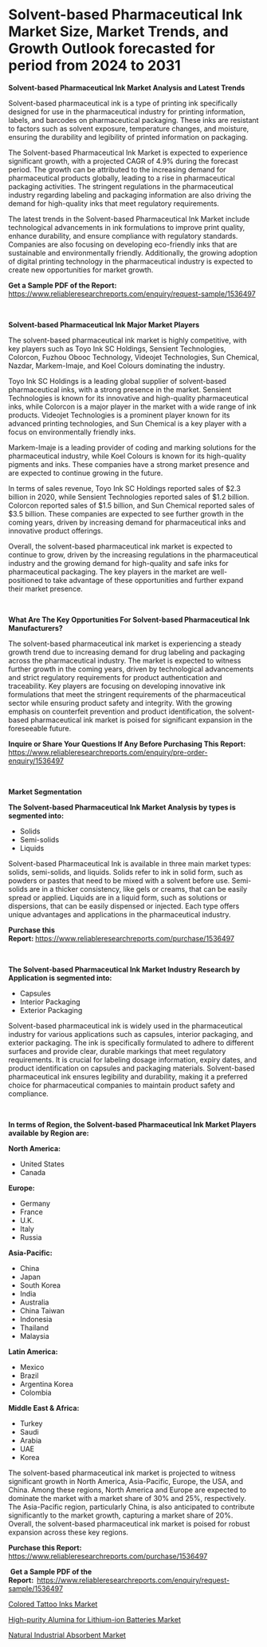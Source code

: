 <p><h1>Solvent-based Pharmaceutical Ink Market Size, Market Trends, and Growth Outlook forecasted for period from 2024 to 2031</h1></p><p><strong>Solvent-based Pharmaceutical Ink Market Analysis and Latest Trends</strong></p>
<p><p>Solvent-based pharmaceutical ink is a type of printing ink specifically designed for use in the pharmaceutical industry for printing information, labels, and barcodes on pharmaceutical packaging. These inks are resistant to factors such as solvent exposure, temperature changes, and moisture, ensuring the durability and legibility of printed information on packaging.</p><p>The Solvent-based Pharmaceutical Ink Market is expected to experience significant growth, with a projected CAGR of 4.9% during the forecast period. The growth can be attributed to the increasing demand for pharmaceutical products globally, leading to a rise in pharmaceutical packaging activities. The stringent regulations in the pharmaceutical industry regarding labeling and packaging information are also driving the demand for high-quality inks that meet regulatory requirements.</p><p>The latest trends in the Solvent-based Pharmaceutical Ink Market include technological advancements in ink formulations to improve print quality, enhance durability, and ensure compliance with regulatory standards. Companies are also focusing on developing eco-friendly inks that are sustainable and environmentally friendly. Additionally, the growing adoption of digital printing technology in the pharmaceutical industry is expected to create new opportunities for market growth.</p></p>
<p><strong>Get a Sample PDF of the Report:&nbsp;</strong> <a href="https://www.reliableresearchreports.com/enquiry/request-sample/1536497">https://www.reliableresearchreports.com/enquiry/request-sample/1536497</a></p>
<p>&nbsp;</p>
<p><strong>Solvent-based Pharmaceutical Ink Major Market Players</strong></p>
<p><p>The solvent-based pharmaceutical ink market is highly competitive, with key players such as Toyo Ink SC Holdings, Sensient Technologies, Colorcon, Fuzhou Obooc Technology, Videojet Technologies, Sun Chemical, Nazdar, Markem-Imaje, and Koel Colours dominating the industry. </p><p>Toyo Ink SC Holdings is a leading global supplier of solvent-based pharmaceutical inks, with a strong presence in the market. Sensient Technologies is known for its innovative and high-quality pharmaceutical inks, while Colorcon is a major player in the market with a wide range of ink products. Videojet Technologies is a prominent player known for its advanced printing technologies, and Sun Chemical is a key player with a focus on environmentally friendly inks. </p><p>Markem-Imaje is a leading provider of coding and marking solutions for the pharmaceutical industry, while Koel Colours is known for its high-quality pigments and inks. These companies have a strong market presence and are expected to continue growing in the future. </p><p>In terms of sales revenue, Toyo Ink SC Holdings reported sales of $2.3 billion in 2020, while Sensient Technologies reported sales of $1.2 billion. Colorcon reported sales of $1.5 billion, and Sun Chemical reported sales of $3.5 billion. These companies are expected to see further growth in the coming years, driven by increasing demand for pharmaceutical inks and innovative product offerings. </p><p>Overall, the solvent-based pharmaceutical ink market is expected to continue to grow, driven by the increasing regulations in the pharmaceutical industry and the growing demand for high-quality and safe inks for pharmaceutical packaging. The key players in the market are well-positioned to take advantage of these opportunities and further expand their market presence.</p></p>
<p>&nbsp;</p>
<p><strong>What Are The Key Opportunities For Solvent-based Pharmaceutical Ink Manufacturers?</strong></p>
<p><p>The solvent-based pharmaceutical ink market is experiencing a steady growth trend due to increasing demand for drug labeling and packaging across the pharmaceutical industry. The market is expected to witness further growth in the coming years, driven by technological advancements and strict regulatory requirements for product authentication and traceability. Key players are focusing on developing innovative ink formulations that meet the stringent requirements of the pharmaceutical sector while ensuring product safety and integrity. With the growing emphasis on counterfeit prevention and product identification, the solvent-based pharmaceutical ink market is poised for significant expansion in the foreseeable future.</p></p>
<p><strong>Inquire or Share Your Questions If Any Before Purchasing This Report:</strong> <a href="https://www.reliableresearchreports.com/enquiry/pre-order-enquiry/1536497">https://www.reliableresearchreports.com/enquiry/pre-order-enquiry/1536497</a></p>
<p>&nbsp;</p>
<p><strong>Market Segmentation</strong></p>
<p><strong>The Solvent-based Pharmaceutical Ink Market Analysis by types is segmented into:</strong></p>
<p><ul><li>Solids</li><li>Semi-solids</li><li>Liquids</li></ul></p>
<p><p>Solvent-based Pharmaceutical Ink is available in three main market types: solids, semi-solids, and liquids. Solids refer to ink in solid form, such as powders or pastes that need to be mixed with a solvent before use. Semi-solids are in a thicker consistency, like gels or creams, that can be easily spread or applied. Liquids are in a liquid form, such as solutions or dispersions, that can be easily dispensed or injected. Each type offers unique advantages and applications in the pharmaceutical industry.</p></p>
<p><strong>Purchase this Report:&nbsp;</strong><a href="https://www.reliableresearchreports.com/purchase/1536497">https://www.reliableresearchreports.com/purchase/1536497</a></p>
<p>&nbsp;</p>
<p><strong>The Solvent-based Pharmaceutical Ink Market Industry Research by Application is segmented into:</strong></p>
<p><ul><li>Capsules</li><li>Interior Packaging</li><li>Exterior Packaging</li></ul></p>
<p><p>Solvent-based pharmaceutical ink is widely used in the pharmaceutical industry for various applications such as capsules, interior packaging, and exterior packaging. The ink is specifically formulated to adhere to different surfaces and provide clear, durable markings that meet regulatory requirements. It is crucial for labeling dosage information, expiry dates, and product identification on capsules and packaging materials. Solvent-based pharmaceutical ink ensures legibility and durability, making it a preferred choice for pharmaceutical companies to maintain product safety and compliance.</p></p>
<p>&nbsp;</p>
<p><strong>In terms of Region, the Solvent-based Pharmaceutical Ink Market Players available by Region are:</strong></p>
<p>
    <p> <strong> North America: </strong>
        <ul>
            <li>United States</li>
            <li>Canada</li>
        </ul>
        </p> 
    <p> <strong> Europe: </strong>
        <ul>
            <li>Germany</li>
            <li>France</li>
            <li>U.K.</li>
            <li>Italy</li>
            <li>Russia</li>
        </ul>
        </p> 
    <p> <strong> Asia-Pacific: </strong>
        <ul>
            <li>China</li>
            <li>Japan</li>
            <li>South Korea</li>
            <li>India</li>
            <li>Australia</li>
            <li>China Taiwan</li>
            <li>Indonesia</li>
            <li>Thailand</li>
            <li>Malaysia</li>
        </ul>
        </p> 
    <p> <strong> Latin America: </strong>
        <ul>
            <li>Mexico</li>
            <li>Brazil</li>
            <li>Argentina Korea</li>
            <li>Colombia</li>
        </ul>
        </p> 
    <p> <strong> Middle East & Africa: </strong>
        <ul>
            <li>Turkey</li>
            <li>Saudi</li>
            <li>Arabia</li>
            <li>UAE</li>
            <li>Korea</li>
        </ul>
    </p>
    </p>
<p><p>The solvent-based pharmaceutical ink market is projected to witness significant growth in North America, Asia-Pacific, Europe, the USA, and China. Among these regions, North America and Europe are expected to dominate the market with a market share of 30% and 25%, respectively. The Asia-Pacific region, particularly China, is also anticipated to contribute significantly to the market growth, capturing a market share of 20%. Overall, the solvent-based pharmaceutical ink market is poised for robust expansion across these key regions.</p></p>
<p><strong>Purchase this Report: </strong><a href="https://www.reliableresearchreports.com/purchase/1536497">https://www.reliableresearchreports.com/purchase/1536497</a></p>
<p>&nbsp;<strong>Get a Sample PDF of the Report:&nbsp;&nbsp;</strong><a href="https://www.reliableresearchreports.com/enquiry/request-sample/1536497">https://www.reliableresearchreports.com/enquiry/request-sample/1536497</a></p>
<p><strong></strong></p>
<p><p><a href="https://github.com/kufem1/Market-Research-Report-List-1/blob/main/colored-tattoo-inks-market.md">Colored Tattoo Inks Market</a></p><p><a href="https://github.com/nathandecarvalho/Market-Research-Report-List-2/blob/main/high-purity-alumina-for-lithium-ion-batteries-market.md">High-purity Alumina for Lithium-ion Batteries Market</a></p><p><a href="https://github.com/kosella/Market-Research-Report-List-2/blob/main/natural-industrial-absorbent-market.md">Natural Industrial Absorbent Market</a></p></p>